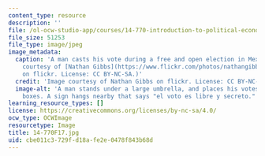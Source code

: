 ```yaml
---
content_type: resource
description: ''
file: /ol-ocw-studio-app/courses/14-770-introduction-to-political-economy-fall-2017/cbe011c3729fd18afe2e0478f843b68d_14-770F17.jpg
file_size: 51253
file_type: image/jpeg
image_metadata:
  caption: 'A man casts his vote during a free and open election in Mexico. (Image
    courtesy of [Nathan Gibbs](https://www.flickr.com/photos/nathangibbs/1026011060/)
    on flickr. License: CC BY-NC-SA.)'
  credit: 'Image courtesy of Nathan Gibbs on flickr. License: CC BY-NC-SA.'
  image-alt: 'A man stands under a large umbrella, and places his votes into white
    boxes. A sign hangs nearby that says "el voto es libre y secreto."  '
learning_resource_types: []
license: https://creativecommons.org/licenses/by-nc-sa/4.0/
ocw_type: OCWImage
resourcetype: Image
title: 14-770F17.jpg
uid: cbe011c3-729f-d18a-fe2e-0478f843b68d
---
```

